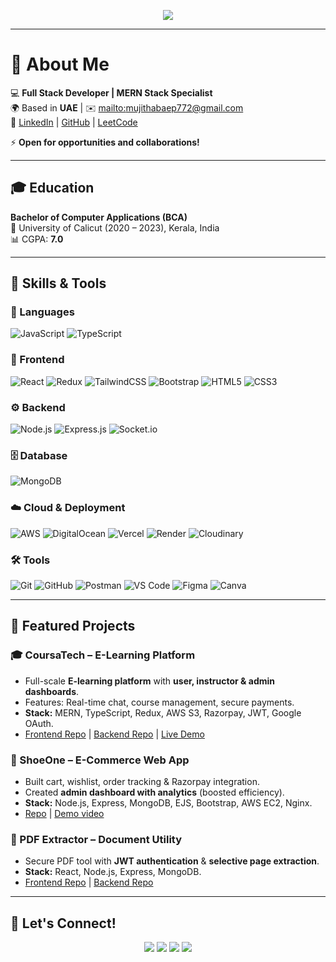 <!-- Typing SVG Banner -->
<p align="center">
  <a href="https://github.com/Mujithaba">
    <img src="https://readme-typing-svg.herokuapp.com?size=28&duration=4000&color=FFFFFF&center=true&vCenter=true&width=700&lines=Hi%2C+I'm+Mohamed+Mujithaba;Full+Stack+Developer;MERN+Stack+Specialist;Always+learning+new+technologies!&font=Fira+Code">
  </a>
</p>

---

# 👋 About Me  

💻 **Full Stack Developer | MERN Stack Specialist**  
🌍 Based in **UAE** | ✉️ [mailto:mujithabaep772@gmail.com](mailto:mujithabaep772@gmail.com)  
🔗 [LinkedIn](https://www.linkedin.com/in/mujithabaep772/) | [GitHub](https://github.com/Mujithaba) | [LeetCode](https://leetcode.com/u/mujithaba/)  

⚡ **Open for opportunities and collaborations!**

---

## 🎓 Education  
**Bachelor of Computer Applications (BCA)**  
📍 University of Calicut (2020 – 2023), Kerala, India  
📊 CGPA: **7.0**  

---

## 🚀 Skills & Tools  

### 🚨 Languages  
![JavaScript](https://img.shields.io/badge/JavaScript-F7DF1E?logo=javascript&logoColor=black) ![TypeScript](https://img.shields.io/badge/TypeScript-3178C6?logo=typescript&logoColor=white)  

### 🎨 Frontend  
![React](https://img.shields.io/badge/React-61DAFB?logo=react&logoColor=black) ![Redux](https://img.shields.io/badge/Redux-764ABC?logo=redux&logoColor=white) ![TailwindCSS](https://img.shields.io/badge/TailwindCSS-06B6D4?logo=tailwindcss&logoColor=white) ![Bootstrap](https://img.shields.io/badge/Bootstrap-7952B3?logo=bootstrap&logoColor=white) ![HTML5](https://img.shields.io/badge/HTML5-E34F26?logo=html5&logoColor=white) ![CSS3](https://img.shields.io/badge/CSS3-1572B6?logo=css3&logoColor=white)  

### ⚙️ Backend  
![Node.js](https://img.shields.io/badge/Node.js-339933?logo=node.js&logoColor=white) ![Express.js](https://img.shields.io/badge/Express.js-000000?logo=express&logoColor=white) ![Socket.io](https://img.shields.io/badge/Socket.io-010101?logo=socket.io&logoColor=white)  

### 🗄️ Database  
![MongoDB](https://img.shields.io/badge/MongoDB-47A248?logo=mongodb&logoColor=white)  

### ☁️ Cloud & Deployment  
![AWS](https://img.shields.io/badge/AWS-232F3E?logo=amazon-aws&logoColor=white) ![DigitalOcean](https://img.shields.io/badge/DigitalOcean-0080FF?logo=digitalocean&logoColor=white) ![Vercel](https://img.shields.io/badge/Vercel-000000?logo=vercel&logoColor=white) ![Render](https://img.shields.io/badge/Render-46E3B7?logo=render&logoColor=black) ![Cloudinary](https://img.shields.io/badge/Cloudinary-3448C5?logo=cloudinary&logoColor=white)  

### 🛠️ Tools  
![Git](https://img.shields.io/badge/Git-F05032?logo=git&logoColor=white) ![GitHub](https://img.shields.io/badge/GitHub-181717?logo=github&logoColor=white) ![Postman](https://img.shields.io/badge/Postman-FF6C37?logo=postman&logoColor=white) ![VS Code](https://img.shields.io/badge/VS%20Code-007ACC?logo=visualstudiocode&logoColor=white) ![Figma](https://img.shields.io/badge/Figma-F24E1E?logo=figma&logoColor=white) ![Canva](https://img.shields.io/badge/Canva-00C4CC?logo=canva&logoColor=white)  

---

## 📂 Featured Projects  

### 🎓 CoursaTech – E-Learning Platform 
- Full-scale **E-learning platform** with **user, instructor & admin dashboards**.  
- Features: Real-time chat, course management, secure payments.  
- **Stack:** MERN, TypeScript, Redux, AWS S3, Razorpay, JWT, Google OAuth.  
- [Frontend Repo](https://github.com/Mujithaba/CoursaTech__frontend) | [Backend Repo](https://github.com/Mujithaba/CoursaTech__backend) | [Live Demo](https://coursa-tech.vercel.app/)  

### 🛒 ShoeOne – E-Commerce Web App
- Built cart, wishlist, order tracking & Razorpay integration.  
- Created **admin dashboard with analytics** (boosted efficiency).  
- **Stack:** Node.js, Express, MongoDB, EJS, Bootstrap, AWS EC2, Nginx.  
- [Repo](https://github.com/Mujithaba/ShoeOne) | [Demo video](https://www.linkedin.com/posts/mujithabaep772_fullstackdev-innovation-shoeone-activity-7180852537212776449-nws3/?utm_source=share&utm_medium=member_desktop&rcm=ACoAAEcH-6oBOTcoLMW-UtzqpKMrmrCjNe-Cvi8)  

### 📑 PDF Extractor – Document Utility
- Secure PDF tool with **JWT authentication** & **selective page extraction**.  
- **Stack:** React, Node.js, Express, MongoDB.  
- [Frontend Repo](https://github.com/Mujithaba/PdfExtractor_Frontend) | [Backend Repo](https://github.com/Mujithaba/PdfExtractor_Backend)  

---



## 🤝 Let's Connect!  
<p align="center">
  <a href="mailto:mujithabaep772@gmail.com"><img src="https://img.shields.io/badge/Email-D14836?style=for-the-badge&logo=gmail&logoColor=white"></a>
  <a href="https://www.linkedin.com/in/mujithabaep772/"><img src="https://img.shields.io/badge/LinkedIn-0077B5?style=for-the-badge&logo=linkedin&logoColor=white"></a>
  <a href="https://github.com/Mujithaba"><img src="https://img.shields.io/badge/GitHub-181717?style=for-the-badge&logo=github&logoColor=white"></a>
  <a href="https://leetcode.com/u/mujithaba/"><img src="https://img.shields.io/badge/LeetCode-F79F1F?style=for-the-badge&logo=leetcode&logoColor=white"></a>
</p>
